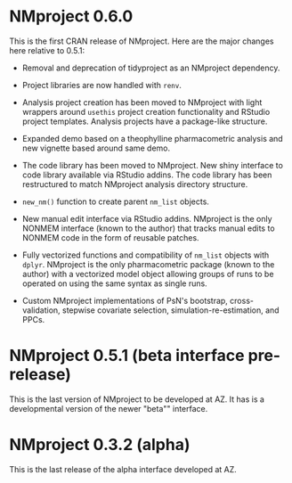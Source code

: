 # NMproject 0.6.0

This is the first CRAN release of NMproject.  Here are the major changes here 
relative to 0.5.1:

* Removal and deprecation of tidyproject as an NMproject dependency.

* Project libraries are now handled with `renv`.

* Analysis project creation has been moved to NMproject with
  light wrappers around `usethis` project creation functionality and RStudio
  project templates.  Analysis projects have a package-like structure.
  
* Expanded demo based on a theophylline pharmacometric analysis and new vignette
  based around same demo.
  
* The code library has been moved to NMproject.  New shiny interface to code 
  library available via RStudio addins.  The code library has been restructured
  to match NMproject analysis directory structure.
  
* `new_nm()` function to create parent `nm_list` objects.

* New manual edit interface via RStudio addins.  NMproject is the only NONMEM
  interface (known to the author) that tracks manual edits to NONMEM code in 
  the form of reusable patches.

* Fully vectorized functions and compatibility of `nm_list` objects with 
  `dplyr`. NMproject is the only pharmacometric package (known to the author) 
  with a vectorized model object allowing groups of runs to be operated on using
  the same syntax as single runs.

* Custom NMproject implementations of PsN's bootstrap, cross-validation, 
  stepwise covariate selection, simulation-re-estimation, and PPCs.

# NMproject 0.5.1 (beta interface pre-release)

This is the last version of NMproject to be developed at AZ. It has is a 
developmental version of the newer "beta"" interface.

# NMproject 0.3.2 (alpha)

This is the last release of the alpha interface developed at AZ.



